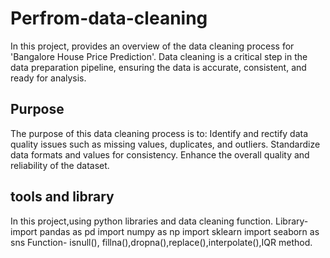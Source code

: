 # Perfrom-data-cleaning
In this project, provides an overview of the data cleaning process for 'Bangalore House Price Prediction'. Data cleaning is a critical step in the data preparation pipeline, ensuring the data is accurate, consistent, and ready for analysis.

## Purpose

The purpose of this data cleaning process is to:
Identify and rectify data quality issues such as missing values, duplicates, and outliers.
Standardize data formats and values for consistency.
Enhance the overall quality and reliability of the dataset.

##  tools and library
In this project,using python libraries and data cleaning function.
Library- import pandas as pd
         import numpy as np
         import sklearn
         import seaborn as sns
Function- isnull(), fillna(),dropna(),replace(),interpolate(),IQR method.

				

